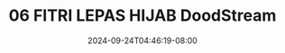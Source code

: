 --- 
title: "06 FITRI LEPAS HIJAB  DoodStream"
description: "video  video bokep 06 FITRI LEPAS HIJAB  DoodStream simontox    "
date: 2024-09-24T04:46:19-08:00
file_code: "s06ugqwozoy3"
draft: false
cover: "r9qq3hxc0f48ygv8.jpg"
tags: ["FITRI", "LEPAS", "HIJAB", "DoodStream", "bokep-indo", "bokep-viral", "bokep-ig"]
length: 62
fld_id: "1483979"
foldername: "Alina Fitri update"
categories: ["Alina Fitri update"]
views: 0
---